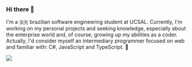 ### Hi there 👋

I'm a 🇧🇷 brazilian software engineering student at UCSAL. Currently, I'm working on my personal projects and seeking knowledge, especially about the enterprise world and, of course, growing up my abilities as a coder. Actually, I'd consider myself an intermediary programmer focused on web and familiar with: C#, JavaScript and TypeScript. 🎈

<img src="https://w.wallhaven.cc/full/k7/wallhaven-k7k6om.jpg"/></a>
